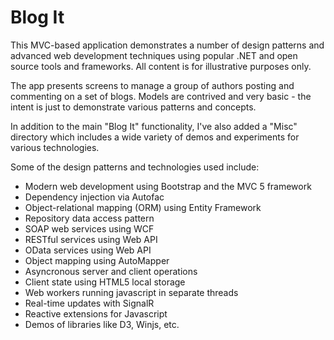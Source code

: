 Blog It
======================

This MVC-based application demonstrates a number of design patterns and advanced web development techniques using popular .NET and open source tools and frameworks.  All content is for illustrative purposes only.

The app presents screens to manage a group of authors posting and commenting on a set of blogs.  Models are contrived and very basic - the intent is just to demonstrate various patterns and concepts.

In addition to the main "Blog It" functionality, I've also added a "Misc" directory which includes a wide variety of demos and experiments for various technologies.

Some of the design patterns and technologies used include:

- Modern web development using Bootstrap and the MVC 5 framework
- Dependency injection via Autofac
- Object-relational mapping (ORM) using Entity Framework
- Repository data access pattern
- SOAP web services using WCF
- RESTful services using Web API
- OData services using Web API
- Object mapping using AutoMapper
- Asyncronous server and client operations
- Client state using HTML5 local storage
- Web workers running javascript in separate threads
- Real-time updates with SignalR
- Reactive extensions for Javascript
- Demos of libraries like D3, Winjs, etc.